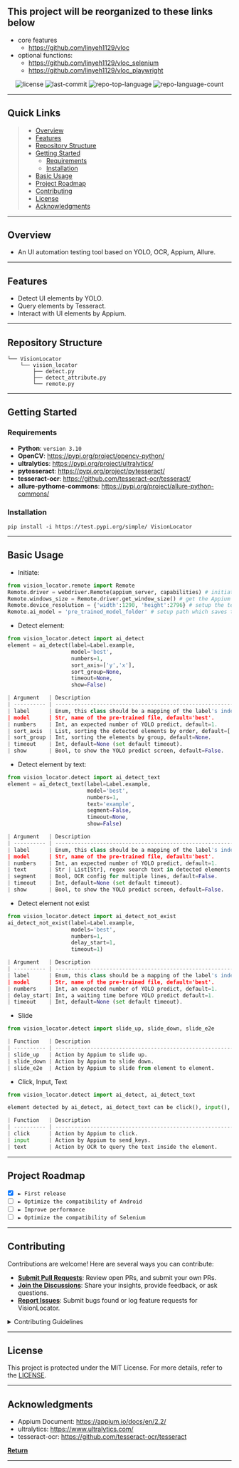 ## This project will be reorganized to these links below ##
- core features
	- https://github.com/linyeh1129/vloc
- optional functions:
	- https://github.com/linyeh1129/vloc_selenium
	- https://github.com/linyeh1129/vloc_playwright


<p align="center">
	<img src="https://img.shields.io/badge/license-MIT-green&color=0080ff" alt="license">
	<img src="https://img.shields.io/github/last-commit/linyeh1129/VisionLocator?style=default&color=0080ff" alt="last-commit">
	<img src="https://img.shields.io/github/languages/top/linyeh1129/VisionLocator?style=default&color=0080ff" alt="repo-top-language">
	<img src="https://img.shields.io/github/languages/count/linyeh1129/VisionLocator?style=default&color=0080ff" alt="repo-language-count">
<p>
<p align="center">
	<!-- default option, no dependency badges. -->
</p>
<hr>

<h2 id="-quick-links">Quick Links</h2>

> - [ Overview](#-overview)
> - [ Features](#-features)
> - [ Repository Structure](#-repository-structure)
> - [ Getting Started](#-getting-started)
>	- [ Requirements](#-requirements)
>	- [ Installation](#-installation)
> - [ Basic Usage](#-basic-usage)
> - [ Project Roadmap](#-project-roadmap)
> - [ Contributing](#-contributing)
> - [ License](#-license)
> - [ Acknowledgments](#-acknowledgments)

---

<h2 id="-overview">Overview</h2>

- An UI automation testing tool based on YOLO, OCR, Appium, Allure.

---

<h2 id="-features">Features</h2>

- Detect UI elements by YOLO.
- Query elements by Tesseract.
- Interact with UI elements by Appium.

---

<h2 id="-repository-structure">Repository Structure</h2>

```
└── VisionLocator
    └── vision_locator
        ├── detect.py
        ├── detect_attribute.py
        └── remote.py
```



---

<h2 id="-getting-started">Getting Started</h2>

<h3 id="-requirements">Requirements</h3>

* **Python**: `version 3.10`
* **OpenCV**: https://pypi.org/project/opencv-python/
* **ultralytics**: https://pypi.org/project/ultralytics/
* **pytesseract**: https://pypi.org/project/pytesseract/
* **tesseract-ocr**: https://github.com/tesseract-ocr/tesseract/
* **allure-pythome-commons**: https://pypi.org/project/allure-python-commons/
  
<h3 id="-installation">Installation</h3>

`pip install -i https://test.pypi.org/simple/ VisionLocator`

---

<h2 id="-basic-usage">Basic Usage</h2>

- Initiate:

```python
from vision_locator.remote import Remote
Remote.driver = webdriver.Remote(appium_server, capabilities) # initiate Appium web driver.
Remote.windows_size = Remote.driver.get_window_size() # get the Appium window size.
Remote.device_resolution = {'width':1290, 'height':2796} # setup the testing device's real resolution.
Remote.ai_model = 'pre_trained_model_folder' # setup path which saves the .pt files.
```
- Detect element:
```python
from vision_locator.detect import ai_detect
element = ai_detect(label=Label.example,
                    model='best',
                    numbers=1,
                    sort_axis=['y','x'],
                    sort_group=None,
                    timeout=None,
                    show=False)

| Argument   | Description                                                      |
| ---------- | ---------------------------------------------------------------- |
| label      | Enum, this class should be a mapping of the label's index.       |
| model      | Str, name of the pre-trained file, default='best'.               |
| numbers    | Int, an expected number of YOLO predict, default=1.              |
| sort_axis  | List, sorting the detected elements by order, default=['y', 'x'] |
| sort_group | Int, sorting the elements by group, default=None.                |
| timeout    | Int, default=None (set default timeout).                         |
| show       | Bool, to show the YOLO predict screen, default=False.            |

```
- Detect element by text:

```python
from vision_locator.detect import ai_detect_text
element = ai_detect_text(label=Label.example,
                         model='best',
                         numbers=1,
                         text='example',
                         segment=False,
                         timeout=None,
                         show=False)

| Argument   | Description                                                      |
| ---------- | ---------------------------------------------------------------- |
| label      | Enum, this class should be a mapping of the label's index.       |
| model      | Str, name of the pre-trained file, default='best'.               |
| numbers    | Int, an expected number of YOLO predict, default=1.              |
| text       | Str | List[Str], regex search text in detected elements.         |
| segment    | Bool, OCR config for multiple lines, default=False.              |
| timeout    | Int, default=None (set default timeout).                         |
| show       | Bool, to show the YOLO predict screen, default=False.            |

```
- Detect element not exist

```python
from vision_locator.detect import ai_detect_not_exist
ai_detect_not_exist(label=Label.example,
                    models='best',
                    numbers=1,
                    delay_start=1,
                    timeout=1)

| Argument   | Description                                                      |
| ---------- | ---------------------------------------------------------------- |
| label      | Enum, this class should be a mapping of the label's index.       |
| model      | Str, name of the pre-trained file, default='best'.               |
| numbers    | Int, an expected number of YOLO predict, default=1.              |
| delay_start| Int, a waiting time before YOLO predict default=1.               |
| timeout    | Int, default=None (set default timeout).                         |
```

- Slide
  
```python
from vision_locator.detect import slide_up, slide_down, slide_e2e

| Function   | Description                                                      |
| ---------- | ---------------------------------------------------------------- |
| slide_up   | Action by Appium to slide up.                                    |
| slide_down | Action by Appium to slide down.                                  |
| slide_e2e  | Action by Appium to slide from element to element.               |


```

- Click, Input, Text
  
```python
from vision_locator.detect import ai_detect, ai_detect_text

element detected by ai_detect, ai_detect_text can be click(), input(), text()

| Function   | Description                                                      |
| ---------- | ---------------------------------------------------------------- |
| click      | Action by Appium to click.                                       |
| input      | Action by Appium to send_keys.                                   |
| text       | Action by OCR to query the text inside the element.              |

```


---

<h2 id="-project-roadmap">Project Roadmap</h2>

- [X] `► First release`
- [ ] `► Optimize the compatibility of Android`
- [ ] `► Improve performance`
- [ ] `► Optimize the compatibility of Selenium`

---

<h2 id="-contributing">Contributing</h2>

Contributions are welcome! Here are several ways you can contribute:

- **[Submit Pull Requests](https://github/linyeh1129/VisionLocator/blob/main/CONTRIBUTING.md)**: Review open PRs, and submit your own PRs.
- **[Join the Discussions](https://github/linyeh1129/VisionLocator/discussions)**: Share your insights, provide feedback, or ask questions.
- **[Report Issues](https://github/linyeh1129/VisionLocator/issues)**: Submit bugs found or log feature requests for VisionLocator.

<details closed>
    <summary>Contributing Guidelines</summary>

1. **Fork the Repository**: Start by forking the project repository to your GitHub account.
2. **Clone Locally**: Clone the forked repository to your local machine using a Git client.
   ```sh
   git clone https://github.com/linyeh1129/VisionLocator
   ```
3. **Create a New Branch**: Always work on a new branch, giving it a descriptive name.
   ```sh
   git checkout -b new-feature-x
   ```
4. **Make Your Changes**: Develop and test your changes locally.
5. **Commit Your Changes**: Commit with a clear message describing your updates.
   ```sh
   git commit -m 'Implemented new feature x.'
   ```
6. **Push to GitHub**: Push the changes to your forked repository.
   ```sh
   git push origin new-feature-x
   ```
7. **Submit a Pull Request**: Create a PR against the original project repository. Clearly describe the changes and their motivations.

Once your PR is reviewed and approved, it will be merged into the main branch.

</details>

---

<h2 id="-license">License</h2>

This project is protected under the MIT License. For more details, refer to the [LICENSE](https://github.com/linyeh1129/VisionLocator/blob/main/LICENSE.txt).

---

<h2 id="-acknowledgments">Acknowledgments</h2>

- Appium Document: https://appium.io/docs/en/2.2/
- ultralytics: https://www.ultralytics.com/
- tesseract-ocr: https://github.com/tesseract-ocr/tesseract

[**Return**](#-quick-links)

---
